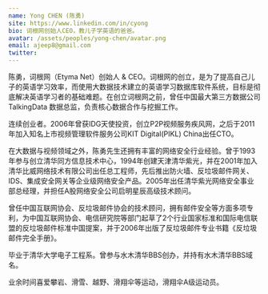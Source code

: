 ```yaml
---
name: Yong CHEN (陈勇)
site: https://www.linkedin.com/in/cyong
bio: 词根网创始人CEO，教儿子学英语的爸爸。
avatar: /assets/peoples/yong-chen/avatar.png
email: ajeep8@gmail.com
twitter:
---
```


陈勇，词根网（Etyma Net）创始人 & CEO。词根网的创立，是为了提高自己儿子的英语学习效率，而使用大数据技术建立的英语学习数据库软件系统，目标是彻底解决英语学习者的基础难题。在创立词根网之前，曾任中国最大第三方数据公司 TalkingData 数据总监，负责核心数据合作与挖掘工作。

连续创业者。2006年曾获IDG天使投资，创立P2P视频服务疾风网，之后于2011年加入知名上市视频管理软件服务公司KIT Digital(PIKL) China出任CTO。

在大数据与视频领域之外，陈勇先生还拥有丰富的网络安全行业经验。曾于1993年参与创立清华同方信息技术中心，1994年创建天津清华紫光，并在2001年加入清华比威网络技术有限公司出任总工程师，先后推出防火墙、反垃圾邮件网关、IDS、集成安全网关等企业级网络安全产品。2005年出任清华紫光网络安全事业部总经理，并担任A股网络安全公司启明星辰高级技术顾问。

曾任中国互联网协会、反垃圾邮件协会的技术顾问，拥有邮件安全等方面多项专利，为中国互联网协会、电信研究院等部门起草了2个行业国家标准和国际电信联盟的反垃圾邮件标准中国提案，并于2006年出版了反垃圾邮件专业书籍《反垃圾邮件完全手册》。

毕业于清华大学电子工程系。曾参与水木清华BBS创办，并持有水木清华BBS域名。

业余时间喜爱攀岩、滑雪、越野、滑翔伞等运动，滑翔伞A级运动员。
